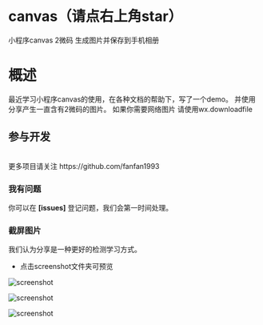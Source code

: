 # canvas（请点右上角star）
小程序canvas 2微码 生成图片并保存到手机相册

# 概述
最近学习小程序canvas的使用，在各种文档的帮助下，写了一个demo。
并使用分享产生一直含有2微码的图片。
如果你需要网络图片 请使用wx.downloadfile

## 参与开发
<br>
更多项目请关注 https://github.com/fanfan1993
<br>

### 我有问题

你可以在 **[issues]** 登记问题，我们会第一时间处理。


### 截屏图片
我们认为分享是一种更好的检测学习方式。

* 点击screenshot文件夹可预览

![screenshot](./screenshot/1)


![screenshot](./screenshot/2)


![screenshot](./screenshot/3)
